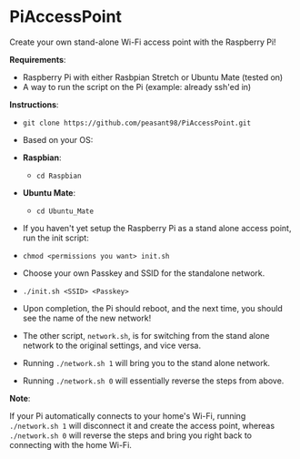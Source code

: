 # PiAccessPoint

Create your own stand-alone Wi-Fi access point with the Raspberry Pi!

**Requirements**:
- Raspberry Pi with either Rasbpian Stretch or Ubuntu Mate (tested on)
- A way to run the script on the Pi (example: already ssh'ed in)

**Instructions**:
- `git clone https://github.com/peasant98/PiAccessPoint.git`
- Based on your OS:
- **Raspbian**:
    - `cd Raspbian`
- **Ubuntu Mate**:
    - `cd Ubuntu_Mate`
- If you haven't yet setup the Raspberry Pi as a stand alone access point, run the init script:
- `chmod <permissions you want> init.sh`
- Choose your own Passkey and SSID for the standalone network.
- `./init.sh <SSID> <Passkey>`
- Upon completion, the Pi should reboot, and the next time, you should see the name of the new network!

- The other script, `network.sh`, is for switching from the stand alone network to the original settings, and vice versa.

- Running `./network.sh 1` will bring you to the stand alone network.
- Running `./network.sh 0` will essentially reverse the steps from above. 


**Note**:

If your Pi automatically connects to your home's Wi-Fi, running `./network.sh 1` will disconnect it and create the access point, whereas `./network.sh 0` will reverse the steps and bring you right back to connecting with the home Wi-Fi.
